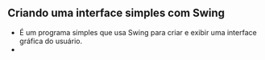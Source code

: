 ## Criando uma interface simples com Swing
- É um programa simples que usa Swing para criar e exibir uma interface gráfica do usuário.
- 